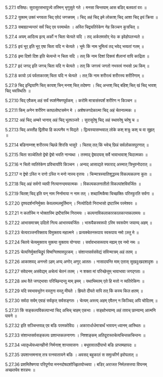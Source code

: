 5.27.1
वसिष्ठः:
सुरासुरसभापूज्ये तस्मिन् भृगुसुते गते ।
मनसा चिन्तयाम् आस बडिर् बलवतां वरः ॥


5.27.2
युक्तम् उक्तं भगवता चिद् एवेदं जगत्त्रयम् ।
चिद् अहं चिद् इमे लोकाश् चिद् आशा चिद् इयं क्रिया ॥


5.27.3
सबाह्याभ्यन्तरं सर्वं चिद् एव परमार्थतः ।
अस्ति चिद्व्यतिरेकेण नेह किञ्चन कुत्रचित् ॥


5.27.4
अयम् आदित्य इत्य् अर्को न चिता चेत्यते यदि ।
तद् अर्कतमसोर् भेदः क इवेहोपलभ्यते ॥


5.27.5
इयं भूर् इति भूर् एषा चिता यदि न चेत्यते ।
भूमेः किं नाम भूमित्वं तद् भवेद् भव्यतां गतम् ॥


5.27.6
इमा दिशो दिश इति चेत्यन्ते न चिता यदि ।
तत् किं नाम दिशां दिक्त्वं शैलानां वापि काद्रिता ॥


5.27.7
इदं जगद् इति जगच् चिता यदि न चेत्यते ।
तत् किं जगत्त्वं जगतो नभस्त्वं नभसो ऽथ किम् ॥


5.27.8
कायो ऽयं पर्वताकारश् चिता यदि न चेत्यते ।
तत् किं नाम शरीरत्वं शरीरस्य शरीरिणाम् ॥


5.27.9
चिद् इन्द्रियाणि चित् कायश् चिन् मनश् चित् तदेषणा ।
चिद् अन्तश् चिद् बहिश् चित् खं चिद् भावश् चिद् भवस्थितिः ॥


5.27.10
चिद् एवैकम् अहं सर्वं स्पर्शनैषणपूर्वकम् ।
करोमि मात्रासंस्पर्शं शरीरेण न किञ्चन ॥


5.27.11
किम् अनेन शरीरेण काष्ठलोष्टसमेन मे ।
अशेषजगदेकात्मा चिद् अहं चेतनात्मकः ॥


5.27.12
अहं चिद् अम्बरे भानाव् अहं चिद् भूतपञ्जरे ।
सुरासुरेषु चिद् अहं स्थावरेषु चरेषु च ॥


5.27.13
चिद् अस्तीह द्वितीया हि कल्पनैव न विद्यते ।
द्वित्वस्यासम्भवाल् लोके कश् शत्रुः कश् च वा सुहृत् ॥


5.27.14
बडिनाम्नश् शरीरस्य च्छिन्ने शिरसि भासुरे ।
चितस् तत् किं भवेच् छिन्नं सर्वलोकावपूरणात् ॥


5.27.15
चिता सञ्चेतितो द्वेषो द्वेषो भवति नान्यथा ।
तस्माद् द्वेषादयस् सर्वे भावाभावाश् चिदात्मकाः ॥


5.27.16
न चितो व्यतिरेकेण प्रविचार्यापि किञ्चन ।
अन्यद् आसाद्यते स्फाराद् अस्मात् त्रिभुवनोदरात् ॥


5.27.17
न द्वेषो ऽस्ति न रागो ऽस्ति न मनो नास्य वृत्तयः ।
चिन्मात्रस्यातिशुद्धस्य विकल्पकलना कुतः ॥


5.27.18
चिद् अहं सर्वगो व्यापी नित्यानन्दमयात्मकः ।
विकल्पकलनातीतो विकल्पांशविवर्जितः ॥


5.27.19
चितश् चिद् इति यन् नाम निर्नामाया न नाम तत् ।
शब्दात्मिकैषा चिच्छक्तिः परिस्फुरति सर्वगा ॥


5.27.20
दृश्यदर्शननिर्मुक्तः केवलामलमूर्तिमान् ।
नित्योदितो निराभासो द्रष्टास्मि परमेश्वरः ॥


5.27.21
न कर्तास्मि न भोक्तास्मि द्रष्टैवास्मि निरामयः ।
कल्पनाविकलाकारकालकान्तकलामयः ॥


5.27.22
आभासमात्रम् उदितो नित्य आभास्यवर्जितः ।
भारूपैकस्वरूपो ऽस्मि स्वरूपेण जयाम्य् अहम् ॥


5.27.23
चेत्यरञ्जनरिक्ताय विमुक्ताय महात्मने ।
प्रत्यक्चेतनरूपाय स्वरूपाय नमो ऽस्तु मे ॥


5.27.24
चितये चेत्यमुक्ताय युक्त्या युक्ताय योग्यया ।
सर्वावभासरूपाय मह्यम् एव नमो नमः ॥


5.27.25
चेत्यनिर्मुक्तचिद्रूपं विष्वग्विश्वावपूरकम् ।
संशान्तसर्वसंवेद्यं संविन्मात्रम् अहं ततम् ॥


5.27.26
आकाशवद् अनन्तो ऽहम् अप्य् अणोर् अणुर् आततः ।
नासादयन्ति माम् एतास् सुखदुःखदशादृशः ॥


5.27.27
संवेदनम् असंवेद्यम् अचेत्यं चेतनं ततम् ।
न शक्ता मां परिच्छेत्तुम् भावाभावा जगद्गताः ॥


5.27.28
अथ वैते जगद्भावाः परिच्छिन्दन्तु माम् इमम् ।
यथाभिमतम् एते हि मत्तो न व्यतिरेकिणः ॥


5.27.29
यदि स्वभावभूतेन वस्तुना वस्तु मीयते ।
ह्रियते दीयते वापि तत् किं कस्य किल क्षतम् ॥


5.27.30
सर्वदा सर्वम् एवाहं सर्वकृत् सर्वसङ्गतः ।
चेत्यम् अस्त्य् अहम् एवैतन् न किञ्चिद् अपि चोदितम् ॥


5.27.31
किं सङ्कल्पविकल्पाभ्यां चिद् अचिच् चाहम् एकभाः ।
सङ्क्षोभयाम्य् अहं तावच् छाम्याम्य् आत्मनि पावने ॥


5.27.32
इति सञ्चिन्तयन्न् एव बडिः परमकोविदः ।
अकारार्धार्धमात्रार्थं भावयन् ध्यानम् आस्थितः ॥


5.27.33
संशान्तसर्वसङ्कल्पः प्रशान्तकलनागणः ।
निश्शङ्कम् अतिदूरास्तचेत्यचिन्तकचिन्तनः ॥


5.27.34
ध्यातृध्येयध्यानहीनो निर्मनाश् शान्तवासनः ।
बभूवावातदीपाभो बडिः प्राप्तमहापदः ॥


5.27.35
उपशान्तमनास् तत्र रत्नवातायने बडिः ।
अवसद् बहुकालं स समुत्कीर्ण इवोपलात् ॥


5.27.36
प्रशमितैषणया परिपूर्णया मननदोषदशोज्झितयोच्चया ।
बडिर् अराजत निर्मलसत्तया विघनम् अच्छतयेव शरन्नभः ॥

